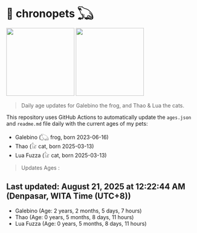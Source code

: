 # 🐾 chronopets 𓆏
<img src="https://github.com/user-attachments/assets/802b3632-7c4b-4232-a3a0-8b1d8fa6f04d" widht=180 height=180 >
<img src="https://github.com/user-attachments/assets/16687005-7ebb-4607-be57-0c8e528fed06" widht=180 height=180 >

> Daily age updates for Galebino the frog, and Thao & Lua the cats.

This repository uses GitHub Actions to automatically update the `ages.json` and `readme.md` file daily with the current ages of my pets: <br>
- Galebino (𓆏 frog, born 2023-06-16)
- Thao (𓃠 cat, born 2025-03-13)
- Lua Fuzza (𓃠 cat, born 2025-03-13)

> Updates Ages :

## Last updated: August 21, 2025 at 12:22:44 AM (Denpasar, WITA Time (UTC+8))

- Galebino (Age: 2 years, 2 months, 5 days, 7 hours)
- Thao (Age: 0 years, 5 months, 8 days, 11 hours)
- Lua Fuzza (Age: 0 years, 5 months, 8 days, 11 hours)

